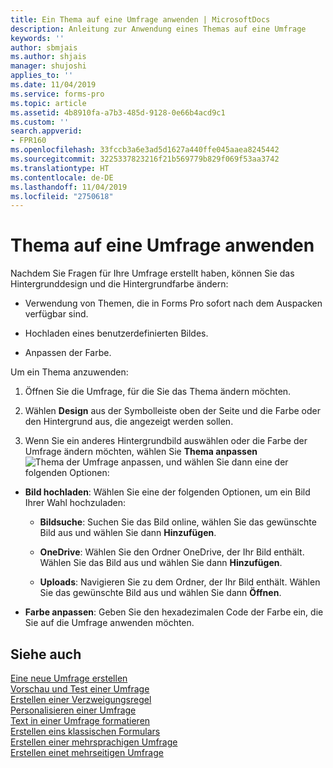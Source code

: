 ```yaml
---
title: Ein Thema auf eine Umfrage anwenden | MicrosoftDocs
description: Anleitung zur Anwendung eines Themas auf eine Umfrage
keywords: ''
author: sbmjais
ms.author: shjais
manager: shujoshi
applies_to: ''
ms.date: 11/04/2019
ms.service: forms-pro
ms.topic: article
ms.assetid: 4b8910fa-a7b3-485d-9128-0e66b4acd9c1
ms.custom: ''
search.appverid:
- FPR160
ms.openlocfilehash: 33fccb3a6e3ad5d1627a440ffe045aaea8245442
ms.sourcegitcommit: 3225337823216f21b569779b829f069f53aa3742
ms.translationtype: HT
ms.contentlocale: de-DE
ms.lasthandoff: 11/04/2019
ms.locfileid: "2750618"
---
```

# <a name="apply-theme-to-a-survey"></a>Thema auf eine Umfrage anwenden

Nachdem Sie Fragen für Ihre Umfrage erstellt haben, können Sie das Hintergrunddesign und die Hintergrundfarbe ändern:

-   Verwendung von Themen, die in Forms Pro sofort nach dem Auspacken verfügbar sind.

-   Hochladen eines benutzerdefinierten Bildes.

-   Anpassen der Farbe.

Um ein Thema anzuwenden:

1.  Öffnen Sie die Umfrage, für die Sie das Thema ändern möchten.

2.  Wählen **Design** aus der Symbolleiste oben der Seite und die Farbe oder den Hintergrund aus, die angezeigt werden sollen.

3.  Wenn Sie ein anderes Hintergrundbild auswählen oder die Farbe der Umfrage ändern möchten, wählen Sie **Thema anpassen** ![Thema der Umfrage anpassen](media/customize-theme.png "Anpassen des Designs der Umfrage"), und wählen Sie dann eine der folgenden Optionen:

- **Bild hochladen**: Wählen Sie eine der folgenden Optionen, um ein Bild Ihrer Wahl hochzuladen:

    - **Bildsuche**: Suchen Sie das Bild online, wählen Sie das gewünschte Bild aus und wählen Sie dann **Hinzufügen**.

    - **OneDrive**: Wählen Sie den Ordner OneDrive, der Ihr Bild enthält. Wählen Sie das Bild aus und wählen Sie dann **Hinzufügen**.

    - **Uploads**: Navigieren Sie zu dem Ordner, der Ihr Bild enthält. Wählen Sie das gewünschte Bild aus und wählen Sie dann **Öffnen**.

- **Farbe anpassen**: Geben Sie den hexadezimalen Code der Farbe ein, die Sie auf die Umfrage anwenden möchten.

## <a name="see-also"></a>Siehe auch

[Eine neue Umfrage erstellen](create-new-survey.md)<br>
[Vorschau und Test einer Umfrage](preview-test-survey.md)<br>
[Erstellen einer Verzweigungsregel](create-branching-rule.md)<br>
[Personalisieren einer Umfrage](personalize-survey.md)<br>
[Text in einer Umfrage formatieren](survey-text-format.md)<br>
[Erstellen eins klassischen Formulars](create-classic-form.md)<br>
[Erstellen einer mehrsprachigen Umfrage](create-multilingual-survey.md)<br>
[Erstellen einet mehrseitigen Umfrage](create-multipage-survey.md)


